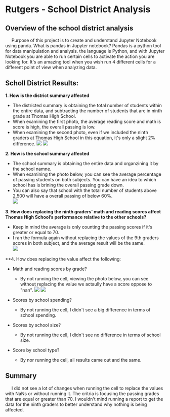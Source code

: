 # Rutgers - School District Analysis

## Overview of the school district analysis
&nbsp;&nbsp;&nbsp;&nbsp; Purpose of this project is to create and understand Jupyter Notebook using panda. What is pandas in Jupyter notebook? Pandas is a python tool for data manipulation and analysis. the language is Python, and with Jupyter Notebook you are able to run certain cells to activate the action you are looking for. It's an amazing tool when you wish run 4 different cells for a different point of view when analyzing data.  


## Scholl District Results:   
**1. How is the district summary affected**
  - The districted summary is obtaining the total number of students within the entire data, and subtracting the number of students that are in ninth grade at Thomas High School.   
  - When examining the first photo, the average reading score and math is score is high, the overall passing is low.  
  - When examining the second photo, even if we included the ninth graders at Thomas High School in this equation, it's only a slight 2% difference.
 ![](District_Summary)
 ![](District_Summary_Adj)

**2. How is the school summary affected**
  - The school summary is obtaining the entire data and organzining it by the school namne. 
  - When examining the photo below, you can see the average percentage of passing students on both subjects. You can have an idea to which school has is brining the overall passing grade down. 
  - You can also say that school with the total number of students above 2,500 will have a overall passing of below 60%.  
  ![](School_Summary)

**3. How does replacing the ninth graders’ math and reading scores affect Thomas High School’s performance relative to the other schools?**
  - Keep in mind the average is only counting the passing scores if it's greater or equal to 70.
  - I ran the formula again without replacing the values of the 9th graders scores in both subject, and the average result will be the same.   
![](Python_Nah_adj)


**4. How does replacing the value affect the following:
  - Math and reading scores by grade?
    - By not running the cell, viewing the photo below, you can see without replacing the value we actaully have a score oppose to "nan".
![](Score_Summary)
![](Score_Summary_adj)

  - Scores by school spending? 
    - By not running the cell, I didn't see a big difference in terms of school spending. 
  - Scores by school size?
    - By not running the cell, I didn't see no difference in terms of school size. 
  - Score by school type?
    - By nor running the cell, all results came out and the same. 


## Summary
&nbsp;&nbsp;&nbsp;&nbsp; I did not see a lot of changes when running the cell to replace the values with NaNs or without running it. The critria is focusing the passing grades that are equal or greater than 70. I wouldn't mind running a report to get the data for the ninth graders to better understand why nothing is being affected. 
